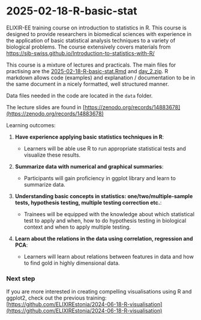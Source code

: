 # 2025-02-18-R-basic-stat

ELIXIR-EE training course on introduction to statistics in R. This course is designed to provide researchers in biomedical sciences with experience in the application of basic statistical analysis techniques to a variety of biological problems. The course extensively covers materials from https://sib-swiss.github.io/Introduction-to-statistics-with-R/



This course is a mixture of lectures and practicals. The main files for practising are the [2025-02-18-R-basic-stat.Rmd](2025-02-18-R-basic-stat.Rmd) and [day_2.zip](day_2.zip). R markdown allows code (examples) and explanation / documentation to be in the same document in a nicely formatted, well structured manner.

Data files needed in the code are located in the `data` folder.

The lecture slides are found in [https://zenodo.org/records/14883678](https://zenodo.org/records/14883678)

Learning outcomes:

1.  **Have experience applying basic statistics techniques in R**:

    -   Learners will be able use R to run appropriate statistical tests and visualize these results.

2.  **Summarize data with numerical and graphical summaries**:

    -   Participants will gain proficiency in ggplot library and learn to summarize data.

3.  **Understanding basic concepts in statistics: one/two/multiple-sample tests, hypothesis testing, multiple testing correction etc.**:

    -   Trainees will be equipped with the knowledge about which statistical test to apply and when, how to do hypothesis testing in biological context and when to apply multiple testing.

4.  **Learn about the relations in the data using correlation, regression and PCA**:

    -   Learners will learn about relations between features in data and how to find gold in highly dimensional data. 

### Next step

If you are more interested in creating compelling visualisations using R and ggplot2, check out the previous training: [https://github.com/ELIXIREstonia/2024-06-18-R-visualisation](https://github.com/ELIXIREstonia/2024-06-18-R-visualisation)
